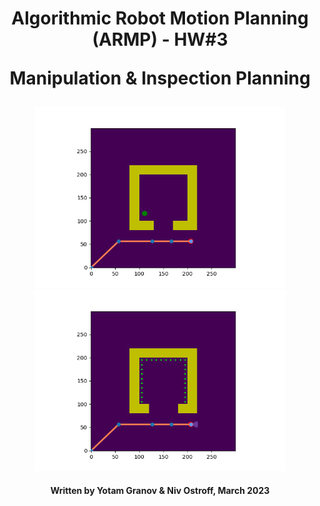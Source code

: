 <h1 align="center">
  Algorithmic Robot Motion Planning (ARMP) - HW#3
  
  Manipulation & Inspection Planning
</h1>
<p align="center">
  <img src="https://github.com/Yomaster10/ARMP-HW3/blob/main/Code/Output/Plan_MP_E2_GoalBias%3D0.2_StepSize%3D0.5_Cost%3D4.8.gif" width="400" height="290">
  <img src="https://github.com/Yomaster10/ARMP-HW3/blob/main/Code/Output/Plan_IP_E2_GoalBias%3D0.05_StepSize%3D0.5_Coverage%3D0.75_Cost%3D8.1.gif" width="400" height="290">
</p>
<h4 align="center">
  Written by Yotam Granov & Niv Ostroff, March 2023
</h4>
